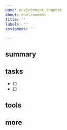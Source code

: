 ```yaml
---
name: environment request
about: environment
title: ''
labels: ''
assignees: ''

---
```


## summary

## tasks
- [ ] 
- [ ] 
## tools

## more
